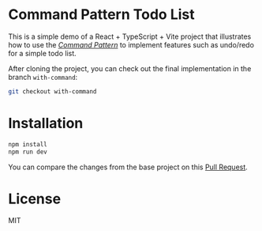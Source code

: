 # Command Pattern Todo List

This is a simple demo of a React + TypeScript + Vite project that illustrates how to use the _[Command Pattern](https://refactoring.guru/design-patterns/command)_
to implement features such as undo/redo for a simple todo list.

After cloning the project, you can check out the final implementation in the branch `with-command`:

```sh
git checkout with-command
```

# Installation

```sh
npm install
npm run dev
```

You can compare the changes from the base project on this [Pull Request](https://github.com/jv-vogler/command-pattern-todolist/pull/1/files).

# License

MIT
